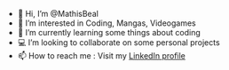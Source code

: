 - 👋 Hi, I’m @MathisBeal
- 👀 I’m interested in Coding, Mangas, Videogames
- 🌱 I’m currently learning some things about coding
- 💻 I’m looking to collaborate on some personal projects
- 📫 How to reach me : Visit my [LinkedIn profile](https://fr.linkedin.com/in/mathis-beal)

<!---
MathisBeal/MathisBeal is a ✨ special ✨ repository because its `README.md` (this file) appears on your GitHub profile.
You can click the Preview link to take a look at your changes.
--->
